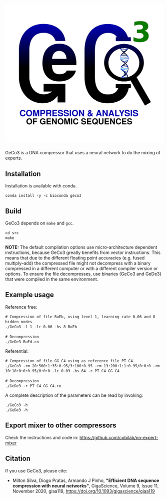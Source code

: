 ![GeCo3](https://github.com/cobilab/geco3/blob/master/geco3.png?raw=true)
====
GeCo3 is a DNA compressor that uses a neural network to do the mixing of experts.

Installation
---
Installation is available with conda.
```
conda install -y -c bioconda geco3
```

Build
----
GeCo3 depends on `make` and `gcc`.

```
cd src
make
```
**NOTE:** The default compilation options use micro-architecture dependent instructions, because GeCo3 greatly benefits from vector instructions. This means that due to the different floating point accuracies (e.g. fused multiply–add) the compressed file might not decompress with a binary compressed in a different computer or with a different compiler version or options. To ensure the file decompresses, use binaries (GeCo3 and GeDe3) that were compiled in the same environment.

Example usage
----
Reference free:
```
# Compression of file BuEb, using level 1, learning rate 0.06 and 8 hidden nodes
./GeCo3 -l 1 -lr 0.06 -hs 8 BuEb

# Decompression
./GeDe3 BuEd.co
```

Referential:
```
# Compression of file GG_C4 using as reference file PT_C4.
./GeCo3 -rm 20:500:1:35:0.95/3:100:0.95 -rm 13:200:1:1:0.95/0:0:0 -rm 10:10:0:0:0.95/0:0:0 -lr 0.03 -hs 64 -r PT_C4 GG_C4

# Decompression
./GeDe3 -r PT_C4 GG_C4.co
```

A complete description of the parameters can be read by invoking:
```
./GeCo3 -h
./GeDe3 -h
```

Export mixer to other compressors
----
Check the instructions and code in: https://github.com/cobilab/nn-expert-mixer

Citation
----
If you use GeCo3, please cite:
* Milton Silva, Diogo Pratas, Armando J Pinho, **"Efficient DNA sequence compression with neural networks"**, GigaScience, Volume 9, Issue 11, November 2020, giaa119, https://doi.org/10.1093/gigascience/giaa119
